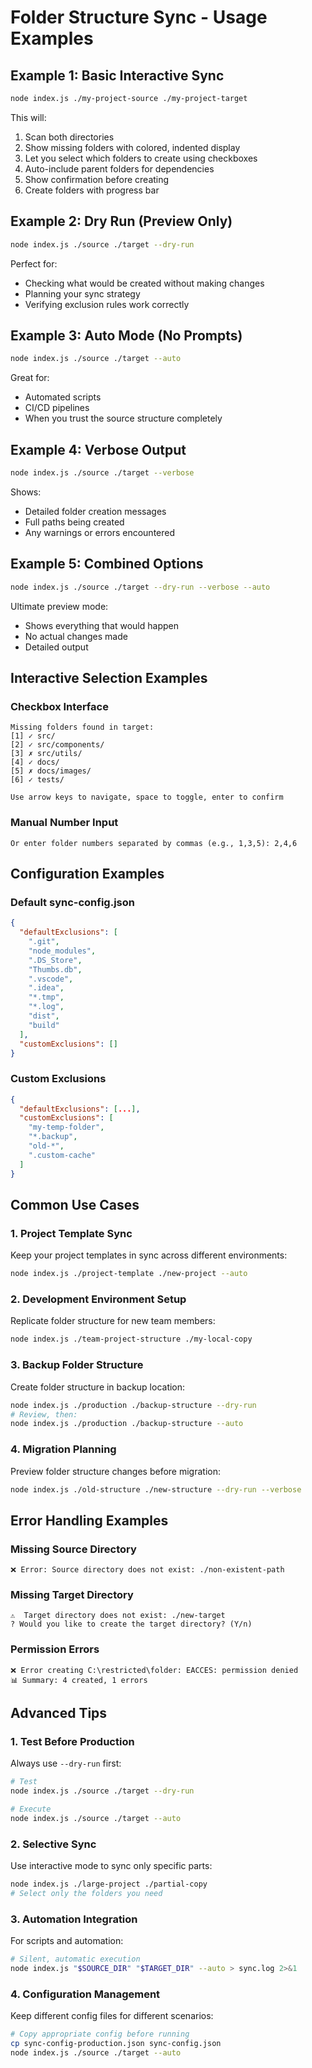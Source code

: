 # Folder Structure Sync - Usage Examples

## Example 1: Basic Interactive Sync

```bash
node index.js ./my-project-source ./my-project-target
```

This will:

1. Scan both directories
2. Show missing folders with colored, indented display
3. Let you select which folders to create using checkboxes
4. Auto-include parent folders for dependencies
5. Show confirmation before creating
6. Create folders with progress bar

## Example 2: Dry Run (Preview Only)

```bash
node index.js ./source ./target --dry-run
```

Perfect for:

- Checking what would be created without making changes
- Planning your sync strategy
- Verifying exclusion rules work correctly

## Example 3: Auto Mode (No Prompts)

```bash
node index.js ./source ./target --auto
```

Great for:

- Automated scripts
- CI/CD pipelines
- When you trust the source structure completely

## Example 4: Verbose Output

```bash
node index.js ./source ./target --verbose
```

Shows:

- Detailed folder creation messages
- Full paths being created
- Any warnings or errors encountered

## Example 5: Combined Options

```bash
node index.js ./source ./target --dry-run --verbose --auto
```

Ultimate preview mode:

- Shows everything that would happen
- No actual changes made
- Detailed output

## Interactive Selection Examples

### Checkbox Interface

```
Missing folders found in target:
[1] ✓ src/
[2] ✓ src/components/
[3] ✗ src/utils/
[4] ✓ docs/
[5] ✗ docs/images/
[6] ✓ tests/

Use arrow keys to navigate, space to toggle, enter to confirm
```

### Manual Number Input

```
Or enter folder numbers separated by commas (e.g., 1,3,5): 2,4,6
```

## Configuration Examples

### Default sync-config.json

```json
{
  "defaultExclusions": [
    ".git",
    "node_modules",
    ".DS_Store",
    "Thumbs.db",
    ".vscode",
    ".idea",
    "*.tmp",
    "*.log",
    "dist",
    "build"
  ],
  "customExclusions": []
}
```

### Custom Exclusions

```json
{
  "defaultExclusions": [...],
  "customExclusions": [
    "my-temp-folder",
    "*.backup",
    "old-*",
    ".custom-cache"
  ]
}
```

## Common Use Cases

### 1. Project Template Sync

Keep your project templates in sync across different environments:

```bash
node index.js ./project-template ./new-project --auto
```

### 2. Development Environment Setup

Replicate folder structure for new team members:

```bash
node index.js ./team-project-structure ./my-local-copy
```

### 3. Backup Folder Structure

Create folder structure in backup location:

```bash
node index.js ./production ./backup-structure --dry-run
# Review, then:
node index.js ./production ./backup-structure --auto
```

### 4. Migration Planning

Preview folder structure changes before migration:

```bash
node index.js ./old-structure ./new-structure --dry-run --verbose
```

## Error Handling Examples

### Missing Source Directory

```
❌ Error: Source directory does not exist: ./non-existent-path
```

### Missing Target Directory

```
⚠️  Target directory does not exist: ./new-target
? Would you like to create the target directory? (Y/n)
```

### Permission Errors

```
❌ Error creating C:\restricted\folder: EACCES: permission denied
📊 Summary: 4 created, 1 errors
```

## Advanced Tips

### 1. Test Before Production

Always use `--dry-run` first:

```bash
# Test
node index.js ./source ./target --dry-run

# Execute
node index.js ./source ./target --auto
```

### 2. Selective Sync

Use interactive mode to sync only specific parts:

```bash
node index.js ./large-project ./partial-copy
# Select only the folders you need
```

### 3. Automation Integration

For scripts and automation:

```bash
# Silent, automatic execution
node index.js "$SOURCE_DIR" "$TARGET_DIR" --auto > sync.log 2>&1
```

### 4. Configuration Management

Keep different config files for different scenarios:

```bash
# Copy appropriate config before running
cp sync-config-production.json sync-config.json
node index.js ./source ./target --auto
```
